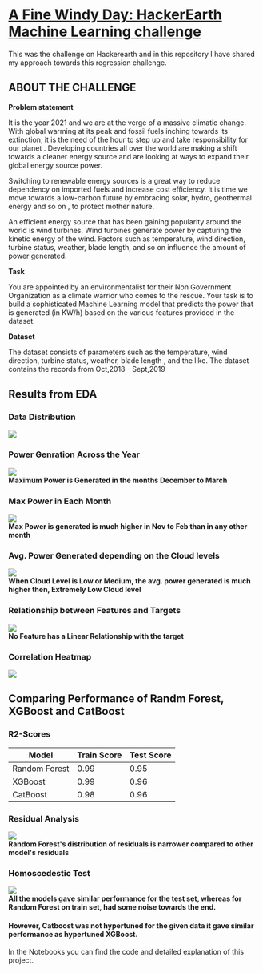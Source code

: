 # [A Fine Windy Day: HackerEarth Machine Learning challenge](https://www.hackerearth.com/challenges/competitive/hackerearth-machine-learning-challenge-predict-windmill-power/)
This was the challenge on Hackerearth and in this repository I have shared my approach towards this regression 
challenge.

## ABOUT THE CHALLENGE
<b>Problem statement</b>
<br>
<p>It is the year 2021 and we are at the verge of a massive climatic change. With global warming at its peak and fossil
 fuels inching towards its extinction, it is the need of the hour to step up and take responsibility for our planet
 . Developing countries all over the world are making a shift towards a cleaner energy source and are looking at ways
  to expand their global energy source power.</p> 

<p>Switching to renewable energy sources is a great way to reduce dependency on imported fuels and increase cost
 efficiency. It is time we move towards a low-carbon future by embracing solar, hydro, geothermal energy and so on
 , to protect mother nature.</p>

<p>An efficient energy source that has been gaining popularity around the world is wind turbines. Wind turbines
 generate power by capturing the kinetic energy of the wind. Factors such as temperature, wind direction, turbine
  status, weather, blade length, and so on influence the amount of power generated.</p>

<b>Task</b>

<p>You are appointed by an environmentalist for their Non Government Organization as a climate warrior who comes to the
 rescue. Your task is to build a sophisticated Machine Learning model that predicts the power that is generated (in
  KW/h) based on the various features provided in the dataset.</p>

<b>Dataset</b>

<p>The dataset consists of parameters such as the temperature, wind direction, turbine status, weather, blade length
, and the like. The dataset contains the records from Oct,2018 - Sept,2019</p>

## Results from EDA

### Data Distribution
<img src="https://github.com/Mohan-Gupta/A-Fine-windy-Day/blob/main/Plots/DataDistribution.png"><br>

### Power Genration Across the Year
<img src="https://github.com/mohan-gupta/A-Fine-windy-Day/blob/main/Plots/Power%20Generation%20quarterly.png"><br>
<b>Maximum Power is Generated in the months December to March</b>

### Max Power in Each Month
<img src="https://github.com/Mohan-Gupta/A-Fine-windy-Day/blob/main/Plots/Max%20Power%20Generated.png"><br>
<b>Max Power is generated is much higher in Nov to Feb than in any other month</b>

### Avg. Power Generated depending on the Cloud levels
<img src="https://github.com/Mohan-Gupta/A-Fine-windy-Day/blob/main/Plots/Avg%20Power%20Cloud%20Levels.png"><br>
<b>When Cloud Level is Low or Medium, the avg. power generated is much higher then, Extremely Low Cloud level</b>

### Relationship between Features and Targets
<img src="https://github.com/Mohan-Gupta/A-Fine-windy-Day/blob/main/Plots/Relationship%20between%20Features%20and%20Targets.png"><br>
<b>No Feature has a Linear Relationship with the target</b>

### Correlation Heatmap
<img src="https://github.com/mohan-gupta/A-Fine-windy-Day/blob/main/Plots/corr_heatmap.png"><br>

## Comparing Performance of Randm Forest, XGBoost and CatBoost
### R2-Scores

| Model| Train Score | Test Score |
| --- | ----------- | ----------- |
| Random Forest | 0.99 | 0.95 |
| XGBoost | 0.99 | 0.96 |
| CatBoost | 0.98 | 0.96 |

### Residual Analysis
<img src="https://github.com/Mohan-Gupta/A-Fine-windy-Day/blob/main/Plots/Residuals.png"><br>
<b>Random Forest's distribution of residuals is narrower compared to other model's residuals</b>

### Homoscedestic Test
<img src="https://github.com/Mohan-Gupta/A-Fine-windy-Day/blob/main/Plots/Homoscedestic.png"><br>
<b>All the models gave similar performance for the test set, whereas for Random Forest on train set, had some noise 
towards the end.</b><br>

#### However, Catboost was not hypertuned for the given data it gave similar performance as hypertuned XGBoost.

In the Notebooks you can find the code and detailed explanation of this project.





